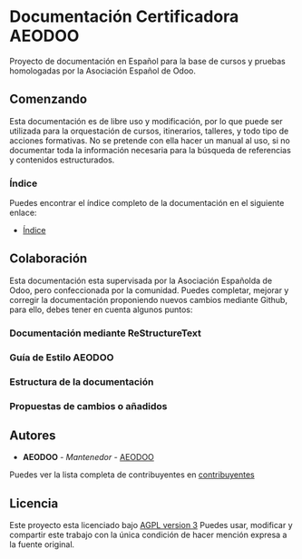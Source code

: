 # Documentación Certificadora AEODOO

Proyecto de documentación en Español para la base de cursos y pruebas homologadas
por la Asociación Español de Odoo.

## Comenzando

Esta documentación es de libre uso y modificación, por lo que puede ser utilizada para la
orquestación de cursos, itinerarios, talleres, y todo tipo de acciones formativas. No se pretende
con ella hacer un manual al uso, si no documentar toda la información
necesaria para la búsqueda de referencias y contenidos estructurados.


### Índice

Puedes encontrar el índice completo de la documentación en el siguiente enlace:

* [Índice](https://github.com/aeodoo/documentacion/blob/13.0/index.rst) 

## Colaboración

Esta documentación esta supervisada por la Asociación Españolda de Odoo, pero
confeccionada por la comunidad. Puedes completar, mejorar y corregir la documentación
proponiendo nuevos cambios mediante Github, para ello, debes tener en cuenta
algunos puntos:

### Documentación mediante ReStructureText

### Guía de Estilo AEODOO

### Estructura de la documentación

### Propuestas de cambios o añadidos

## Autores

* **AEODOO** - *Mantenedor* - [AEODOO](https://www.aeodoo.org)

Puedes ver la lista completa de contribuyentes en [contribuyentes](https://github.com/aeodoo/documentacion/contributors) 

## Licencia

Este proyecto esta licenciado bajo [AGPL version 3](https://www.gnu.org/licenses/agpl-3.0.html)
Puedes usar, modificar y compartir este trabajo con la única condición de hacer mención expresa a la fuente original.


